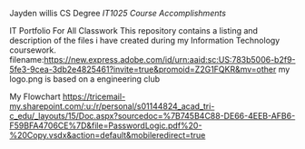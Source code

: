 Jayden willis CS Degree
 _IT1025 Course Accomplishments_

IT Portfolio For All Classwork
This repository contains a listing  and description of the files i have created during my Information Technology coursework.
  filename:https://new.express.adobe.com/id/urn:aaid:sc:US:783b5006-b2f9-5fe3-9cea-3db2e4825461?invite=true&promoid=Z2G1FQKR&mv=other
 my logo.png is based on a engineering club

My Flowchart 
https://tricemail-my.sharepoint.com/:u:/r/personal/s01144824_acad_tri-c_edu/_layouts/15/Doc.aspx?sourcedoc=%7B745B4C88-DE66-4EEB-AFB6-F59BFA4706CE%7D&file=PasswordLogic.pdf%20-%20Copy.vsdx&action=default&mobileredirect=true
